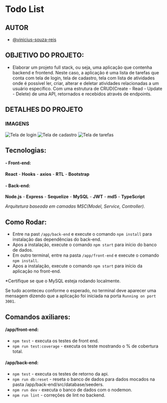# Todo List

## AUTOR

- [@vinicius-souza-reis](https://www.linkedin.com/in/vinicius-souza-reis/)

## OBJETIVO DO PROJETO:
- Elaborar um projeto full stack, ou seja, uma aplicação que contenha backend e frontend. Neste caso, a aplicação é uma lista de tarefas que conta com tela de login, tela de cadastro, tela com lista de atividades onde é possível ler, criar, alterar e deletar atividades relacionadas a um usuário específico. Com uma estrutura de CRUD(Create - Read - Update - Delete) de uma API, retornados e recebidos através de endpoints.

## DETALHES DO PROJETO
### IMAGENS
<img src="https://i.ibb.co/yS74ZmL/Screenshot-from-2023-03-22-13-10-40.png" alt="Tela de login">
<img src="https://i.ibb.co/nCxbQrH/Screenshot-from-2023-03-22-13-10-47.png" alt="Tela de cadastro">
<img src="https://i.ibb.co/gy81Qt8/Screenshot-from-2023-03-22-13-11-27.png" alt="Tela de tarefas">

## Tecnologias:
#### - Front-end:
**React** -
**Hooks** -
**axios** -
**RTL** -
**Bootstrap**
#### - Back-end:
**Node.js** -
**Express** -
**Sequelize** -
**MySQL** -
**JWT** -
**md5** -
**TypeScript**

*Arquitetura baseada em camadas MSC(Model, Service, Controller).*

## Como Rodar:
- Entre na past `/app/back-end` e execute o comando `npm install` para instalação das dependências do back-end.
- Apos a instalação, execute o comando `npm start` para início do banco de dados.
- Em outro terminal, entre na pasta `/app/front-end` e execute o comando `npm install`.
- Apos a instalação, execute o comando `npm start` para início da aplicação no front-end.

*Certifique se que o MySQL esteja rodando localmente.

Se tudo aconteceu conforme o esperado, no terminal deve aparecer uma mensagem dizendo que a aplicação foi iniciada na porta `Running on port 3001`.

## Comandos axiliares:
 #### /app/front-end:
 - `npm test` - executa os testes de front end.
 - `npm run test:coverage` - executa os teste mostrando o % de cobertura total.
 #### /app/back-end:
 - `npm test` - executa os testes de retorno da api.
 - `npm run db:reset` - reseta o banco de dados para dados mocados na pasta /app/back-end/src/database/seeders.
 - `npm run dev` - executa o banco de dados com o nodemon.
 - `npm run lint` - correções de lint no backend.
